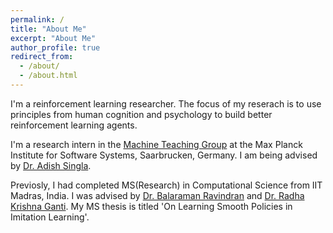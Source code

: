 ```yaml
---
permalink: /
title: "About Me"
excerpt: "About Me"
author_profile: true
redirect_from: 
  - /about/
  - /about.html
---   
```


I'm a reinforcement learning researcher. The focus of my reserach is to use principles from human cognition and psychology to build better reinforcement learning agents.    

I'm a research intern in the [Machine Teaching Group](https://machineteaching.mpi-sws.org/index.html) at the Max Planck Institute for Software Systems, Saarbrucken, Germany. I am being advised by [Dr. Adish Singla](https://machineteaching.mpi-sws.org/adishsingla.html).

Previosly, I had completed MS(Research) in Computational Science from IIT Madras, India. I was advised by [Dr. Balaraman Ravindran](http://www.cse.iitm.ac.in/~ravi/) and [Dr. Radha Krishna Ganti](http://www.ee.iitm.ac.in/~rganti/). My MS thesis is titled 'On Learning Smooth Policies in Imitation Learning'. 
